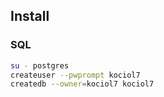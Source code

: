 ## Install
### SQL
```bash
su - postgres
createuser --pwprompt kociol7
createdb --owner=kociol7 kociol7
```
